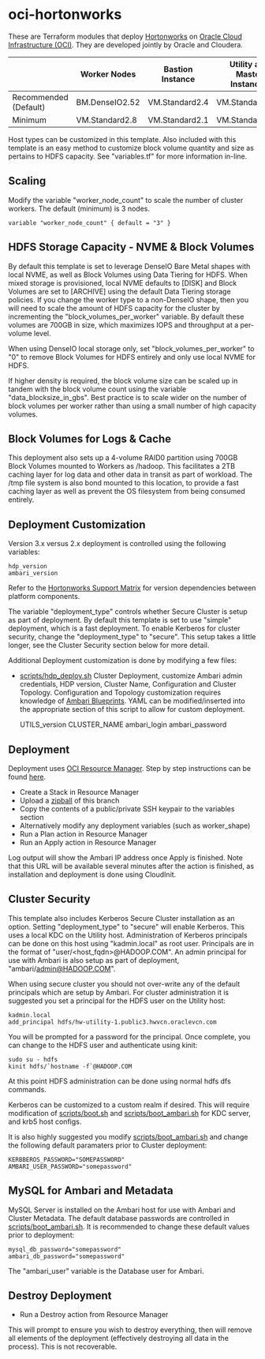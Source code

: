 # oci-hortonworks
These are Terraform modules that deploy [Hortonworks](https://hortonworks.com/products/) on [Oracle Cloud Infrastructure (OCI)](https://cloud.oracle.com/en_US/cloud-infrastructure).  They are developed jointly by Oracle and Cloudera.

|                       | Worker Nodes   | Bastion Instance | Utility and Master Instances |
|-----------------------|----------------|------------------|------------------------------|
| Recommended (Default) | BM.DenseIO2.52 | VM.Standard2.4   | VM.Standard2.16              |
| Minimum               | VM.Standard2.8 | VM.Standard2.1   | VM.Standard2.8               |

Host types can be customized in this template.   Also included with this template is an easy method to customize block volume quantity and size as pertains to HDFS capacity.   See "variables.tf" for more information in-line.

## Scaling

Modify the variable "worker_node_count" to scale the number of cluster workers.   The default (minimum) is 3 nodes.

	variable "worker_node_count" { default = "3" }

## HDFS Storage Capacity - NVME & Block Volumes

By default this template is set to leverage DenseIO Bare Metal shapes with local NVME, as well as Block Volumes using Data Tiering for HDFS.   When mixed storage is provisioned, local NVME defaults to [DISK] and Block Volumes are set to [ARCHIVE] using the default Data Tiering storage policies.   If you change the worker type to a non-DenseIO shape, then you will need to scale the amount of HDFS capacity for the cluster by incrementing the "block_volumes_per_worker" variable.   By default these volumes are 700GB in size, which maximizes IOPS and throughput at a per-volume level.

When using DenseIO local storage only, set "block_volumes_per_worker" to "0" to remove Block Volumes for HDFS entirely and only use local NVME for HDFS.

If higher density is required, the block volume size can be scaled up in tandem with the block volume count using the variable "data_blocksize_in_gbs".  Best practice is to scale wider on the number of block volumes per worker rather than using a small number of high capacity volumes.

## Block Volumes for Logs & Cache
This deployment also sets up a 4-volume RAID0 partition using 700GB Block Volumes mounted to Workers as /hadoop.   This facilitates a 2TB caching layer for log data and other data in transit as part of workload.    The /tmp file system is also bond mounted to this location, to provide a fast caching layer as well as prevent the OS filesystem from being consumed entirely.

## Deployment Customization

Version 3.x versus 2.x deployment is controlled using the following variables:

	hdp_version
	ambari_version

Refer to the [Hortonworks Support Matrix](https://supportmatrix.hortonworks.com/) for version dependencies between platform components.

The variable "deployment_type" controls whether Secure Cluster is setup as part of deployment.   By default this template is set to use "simple" deployment, which is a fast deployment.  To enable Kerberos for cluster security, change the "deployment_type" to "secure".   This setup takes a little longer, see the Cluster Security section below for more detail.

Additional Deployment customization is done by modifying a few files:
* [scripts/hdp_deploy.sh](scripts/hdp_deploy.sh) Cluster Deployment, customize Ambari admin credentials, HDP version, Cluster Name, Configuration and Cluster Topology.  Configuration and Topology customization requires knowledge of [Ambari Blueprints](https://cwiki.apache.org/confluence/display/AMBARI/Blueprints).  YAML can be modified/inserted into the appropriate section of this script to allow for custom deployment.
	
	UTILS_version
	CLUSTER_NAME
	ambari_login
	ambari_password

## Deployment

Deployment uses [OCI Resource Manager](https://docs.cloud.oracle.com/iaas/Content/ResourceManager/Concepts/resourcemanager.htm).  Step by step instructions can be found [here](https://blogs.oracle.com/cloud-infrastructure/deploy-hadoop-easily-on-oracle-cloud-infrastructure-using-resource-manager).

* Create a Stack in Resource Manager
* Upload a [zipball](https://github.com/oracle/oci-quickstart-hortonworks/zipball/resource-manager) of this branch
* Copy the contents of a public/private SSH keypair to the variables section
* Alternatively modify any deployment variables (such as worker_shape)
* Run a Plan action in Resource Manager
* Run an Apply action in Resource Manager

Log output will show the Ambari IP address once Apply is finished.  Note that this URL will be available several minutes after the action is finished, as installation and deployment is done using CloudInit.

## Cluster Security

This template also includes Kerberos Secure Cluster installation as an option.  Setting "deployment_type" to "secure" will enable Kerberos.  This uses a local KDC on the Utility host.   Administration of Kerberos principals can be done on this host using "kadmin.local" as root user.   Principals are in the format of "user/<host_fqdn>@HADOOP.COM".  An admin principal for use with Ambari is also setup as part of deployment, "ambari/admin@HADOOP.COM".

When using secure cluster you should not over-write any of the default principals which are setup by Ambari.  For cluster administration it is suggested you set a principal for the HDFS user on the Utility host:

	kadmin.local
	add_principal hdfs/hw-utility-1.public3.hwvcn.oraclevcn.com

You will be prompted for a password for the principal.  Once complete, you can change to the HDFS user and authenticate using kinit:

	sudo su - hdfs
	kinit hdfs/`hostname -f`@HADOOP.COM

At this point HDFS administration can be done using normal hdfs dfs commands.

Kerberos can be customized to a custom realm if desired.   This will require modification of [scripts/boot.sh](scripts/boot.sh) and [scripts/boot_ambari.sh](scripts/boot_ambari.sh) for KDC server, and krb5 host configs.

It is also highly suggested you modify [scripts/boot_ambari.sh](scripts/boot_ambari.sh) and change the following default paramaters prior to Cluster deployment:

	KERBBEROS_PASSWORD="SOMEPASSWORD"
	AMBARI_USER_PASSWORD="somepassword"

## MySQL for Ambari and Metadata

MySQL Server is installed on the Ambari host for use with Ambari and Cluster Metadata.   The default database passwords are controlled in [scripts/boot_ambari.sh](scripts/boot_ambari.sh).  It is recommended to change these default values prior to deployment:

	mysql_db_password="somepassword"
	ambari_db_password="somepassword"

The "ambari_user" variable is the Database user for Ambari. 

## Destroy Deployment

* Run a Destroy action from Resource Manager

This will prompt to ensure you wish to destroy everything, then will remove all elements of the deployment (effectively destroying all data in the process).  This is not recoverable. 
